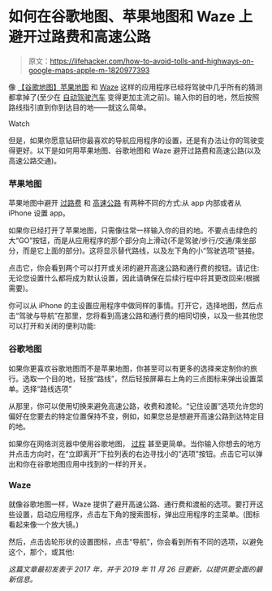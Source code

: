 # 如何在谷歌地图、苹果地图和 Waze 上避开过路费和高速公路

> 原文：<https://lifehacker.com/how-to-avoid-tolls-and-highways-on-google-maps-apple-m-1820977393>

像 [【谷歌地图】](https://lifehacker.com/how-to-make-the-most-of-google-maps-1793442153)[苹果地图](https://lifehacker.com/set-walking-directions-as-the-default-in-apple-maps-1584806266) 和 [Waze](https://lifehacker.com/waze-adds-hands-free-controls-motorcycle-directions-an-1820846212#_ga=2.264085260.1292262190.1511760428-1167719708.1504278915) 这样的应用程序已经将驾驶中几乎所有的猜测都拿掉了(至少在 [自动驾驶汽车](https://lifehacker.com/what-self-driving-cars-can-teach-us-about-better-drivin-1786843323) 变得更加主流之前)。输入你的目的地，然后按照路线指引直到你到达目的地——就这么简单。

Watch

但是，如果你愿意钻研你最喜欢的导航应用程序的设置，还是有办法让你的驾驶变得更好。以下是如何用苹果地图、谷歌地图和 Waze 避开过路费和高速公路(以及高速公路交通)。

### **苹果地图**

苹果地图中避开 [过路费](https://ios.gadgethacks.com/how-to/apple-maps-101-avoid-toll-routes-during-driving-directions-0181376/) 和 [高速公路](https://ios.gadgethacks.com/how-to/apple-maps-101-avoid-highways-during-driving-directions-0181383/) 有两种不同的方式:从 app 内部或者从 iPhone 设置 app。

如果你已经打开了苹果地图，只需像往常一样输入你的目的地。不要点击绿色的大“GO”按钮，而是从应用程序的那个部分向上滑动(不是驾驶/步行/交通/乘坐部分，而是它上面的部分)。这将显示替代路线，以及左下角的小“驾驶选项”链接。

点击它，你会看到两个可以打开或关闭的避开高速公路和通行费的按钮。请记住:无论您设置什么都将成为默认设置，因此请确保在后续行程中将其更改回来(根据需要)。

你可以从 iPhone 的主设置应用程序中做同样的事情。打开它，选择地图，然后点击“驾驶与导航”在那里，您将看到高速公路和通行费的相同切换，以及一些其他您可以打开和关闭的便利功能:

### **谷歌地图**

如果你更喜欢谷歌地图而不是苹果地图，你甚至可以有更多的选择来定制你的旅行。选取一个目的地，轻按“路线”，然后轻按屏幕右上角的三点图标来弹出设置菜单。选择“路线选项”

从那里，你可以使用切换来避免高速公路，收费和渡轮。“记住设置”选项允许您的偏好在您要去的特定位置保持不变，例如，如果您总是想避开高速公路到达特定目的地。

如果你在网络浏览器中使用谷歌地图， [过程](https://support.google.com/maps/answer/144339?co=GENIE.Platform%3DDesktop&hl=en) 甚至更简单。当你输入你想去的地方并点击方向时，在“立即离开”下拉列表的右边寻找小的“选项”按钮。点击它可以弹出和你在谷歌地图应用中找到的一样的开关。

### **Waze**

就像谷歌地图一样，Waze 提供了避开高速公路、通行费和渡船的选项。要打开这些设置，启动应用程序，点击左下角的搜索图标，弹出应用程序的主菜单。(图标看起来像一个放大镜。)

然后，点击齿轮形状的设置图标，点击“导航”，你会看到所有不同的选项，以避免这个，那个，或其他:

*这篇文章最初发表于 2017 年，并于 2019 年 11 月 26 日更新，以提供更全面的最新信息。*